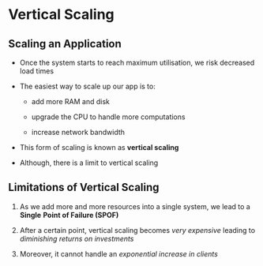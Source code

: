 # Vertical Scaling

## Scaling an Application

- Once the system starts to reach maximum utilisation, we risk decreased load times

- The easiest way to scale up our app is to:

  - add more RAM and disk

  - upgrade the CPU to handle more computations

  - increase network bandwidth

- This form of scaling is known as **vertical scaling**

- Although, there is a limit to vertical scaling

## Limitations of Vertical Scaling

1. As we add more and more resources into a single system, we lead to a **Single**
**Point of Failure (SPOF)**

2. After a certain point, vertical scaling becomes *very expensive* leading to
*diminishing returns on investments*

3. Moreover, it cannot handle an *exponential increase in clients*
